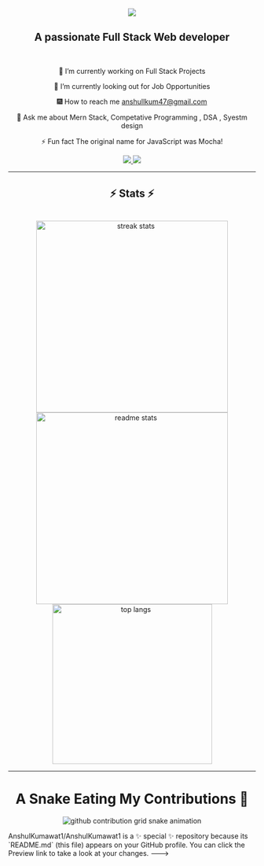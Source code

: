 <h1 align="center">
    <img src="https://readme-typing-svg.herokuapp.com/?font=Righteous&size=35&center=true&vCenter=true&width=500&height=70&duration=4000&lines=Hi+There!+👋;+I'm+Anshul!;" />
</h1>

<h2 align="center">A passionate Full Stack Web developer</h2>

<br/>

<div align="center">
 
🔭 I’m currently working on Full Stack Projects
 
🌱 I’m currently looking out for Job Opportunities

🎆 How to reach me anshullkum47@gmail.com

💬 Ask me about Mern Stack, Competative Programming , DSA , Syestm design

⚡ Fun fact The original name for JavaScript was Mocha!

 </div>

 </div>
 
<div align="center"> 
  <a href="mailto:anshullkum47@gmail.com">
    <img src="https://img.shields.io/badge/Gmail-333333?style=for-the-badge&logo=gmail&logoColor=red" />
  </a>
  <a href="https://www.linkedin.com/in//" target="_blank">
    <img src="https://img.shields.io/badge/LinkedIn-0077B5?style=for-the-badge&logo=linkedin&logoColor=white" target="_blank" />
  </a>
</div>

 <hr/>


<h2 align="center">⚡ Stats ⚡</h2>
<br>
<div align=center>
  <img width=390 src="https://github-readme-streak-stats-salesp07.vercel.app/?user=AnshulKumawat1
&count_private=true&theme=react&border_radius=10" alt="streak stats"/>
  <img width=390 src="https://github-readme-stats-salesp07.vercel.app/api?username=AnshulKumawat1
&count_private=true&show_icons=true&theme=react&rank_icon=github&border_radius=10" alt="readme stats" />
  <br/>
  <img width=325 align="center" src="https://github-readme-stats-salesp07.vercel.app/api/top-langs/?username=AnshulKumawat1
&hide=HTML&langs_count=8&layout=compact&theme=react&border_radius=10&size_weight=0.5&count_weight=0.5&exclude_repo=github-readme-stats" alt="top langs" />
</div>

<hr/>

<div align="center">
	
# A Snake Eating My Contributions 🐍

</div>
<p align="center">
	<picture>
		  <source media="(prefers-color-scheme: dark)" srcset="https://raw.githubusercontent.com/AnshulKumawat1
/AnshulKumawat1
/output/github-contribution-grid-snake-dark.svg">
		  <source media="(prefers-color-scheme: light)" srcset="https://raw.githubusercontent.com/AnshulKumawat1
/AnshulKumawat1
/output/github-contribution-grid-snake.svg">
		  <img alt="github contribution grid snake animation" src="https://raw.githubusercontent.com/AnshulKumawat1
/AnshulKumawat1
/output/github-contribution-grid-snake.svg">
	</picture>
</p>
AnshulKumawat1/AnshulKumawat1 is a ✨ special ✨ repository because its `README.md` (this file) appears on your GitHub profile.
You can click the Preview link to take a look at your changes.
--->
